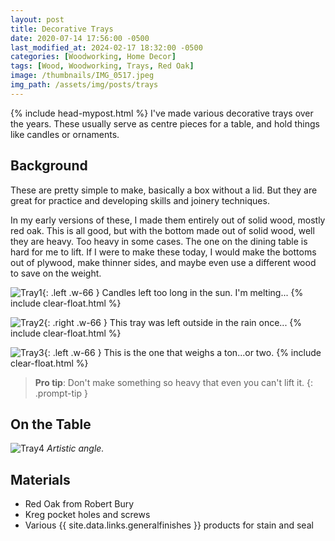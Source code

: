 ```yaml
---
layout: post
title: Decorative Trays
date: 2020-07-14 17:56:00 -0500
last_modified_at: 2024-02-17 18:32:00 -0500
categories: [Woodworking, Home Decor]
tags: [Wood, Woodworking, Trays, Red Oak]
image: /thumbnails/IMG_0517.jpeg
img_path: /assets/img/posts/trays
---
```

{% include head-mypost.html %}
I've made various decorative trays over the years.  These usually serve as centre pieces for a table, and hold things like candles or ornaments.

## Background

These are pretty simple to make, basically a box without a lid.  But they are great for practice and developing skills and joinery techniques.

In my early versions of these, I made them entirely out of solid wood, mostly red oak.  This is all good, but with the bottom made out of solid wood, well they are heavy.  Too heavy in some cases.  The one on the dining table is hard for me to lift.  If I were to make these today, I would make the bottoms out of plywood, make thinner sides, and maybe even use a different wood to save on the weight.

![Tray1]{: .left .w-66 }
Candles left too long in the sun.  I'm melting...
{% include clear-float.html %}

![Tray2]{: .right .w-66 }
This tray was left outside in the rain once...
{% include clear-float.html %}

![Tray3]{: .left .w-66 }
This is the one that weighs a ton...or two.
{% include clear-float.html %}

>**Pro tip**: Don't make something so heavy that even you can't lift it.
{: .prompt-tip }

## On the Table

![Tray4]
_Artistic angle._

## Materials

- Red Oak from Robert Bury
- Kreg pocket holes and screws
- Various {{ site.data.links.generalfinishes }} products for stain and seal

[Tray1]: 20200714_161152.jpeg
[Tray2]: 20200714_161022.jpeg
[Tray3]: IMG_0517.jpeg
[Tray4]: IMG_0518.jpeg
